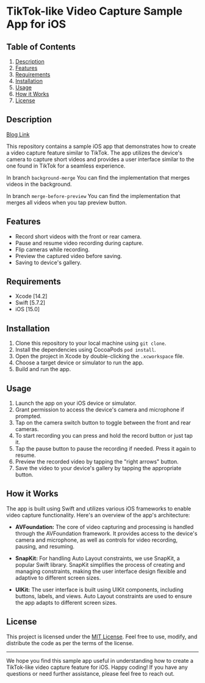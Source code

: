 # TikTok-like Video Capture Sample App for iOS
## Table of Contents
1. [Description](Description)
2. [Features](Features)
3. [Requirements](Requirements)
4. [Installation](Installation)
5. [Usage](#usage)
6. [How it Works](How-it-Works)
7. [License](#license)

## Description

[Blog Link](https://medium.com/azikus)

This repository contains a sample iOS app that demonstrates how to create a video capture feature similar to TikTok. The app utilizes the device's camera to capture short videos and provides a user interface similar to the one found in TikTok for a seamless experience.

In branch `background-merge` You can find the implementation that merges videos in the background.

In branch `merge-before-preview` You can find the implementation that merges all videos when you tap preview button.

## Features

- Record short videos with the front or rear camera.
- Pause and resume video recording during capture.
- Flip cameras while recording.
- Preview the captured video before saving.
- Saving to device's gallery.

## Requirements

- Xcode [14.2]
- Swift [5.7.2]
- iOS [15.0]

## Installation

1. Clone this repository to your local machine using `git clone`.
2. Install the dependencies using CocoaPods `pod install`.
3. Open the project in Xcode by double-clicking the `.xcworkspace` file.
4. Choose a target device or simulator to run the app.
5. Build and run the app.

## Usage

1. Launch the app on your iOS device or simulator.
2. Grant permission to access the device's camera and microphone if prompted.
3. Tap on the camera switch button to toggle between the front and rear cameras.
4. To start recording you can press and hold the record button or just tap it.
5. Tap the pause button to pause the recording if needed. Press it again to resume.
7. Preview the recorded video by tapping the "right arrows" button.
8. Save the video to your device's gallery by tapping the appropriate button.

## How it Works

The app is built using Swift and utilizes various iOS frameworks to enable video capture functionality. Here's an overview of the app's architecture:

- **AVFoundation:** The core of video capturing and processing is handled through the AVFoundation framework. It provides access to the device's camera and microphone, as well as controls for video recording, pausing, and resuming.

- **SnapKit:** For handling Auto Layout constraints, we use SnapKit, a popular Swift library. SnapKit simplifies the process of creating and managing constraints, making the user interface design flexible and adaptive to different screen sizes.

- **UIKit:** The user interface is built using UIKit components, including buttons, labels, and views. Auto Layout constraints are used to ensure the app adapts to different screen sizes.

## License

This project is licensed under the [MIT License](LICENSE). Feel free to use, modify, and distribute the code as per the terms of the license.

---

We hope you find this sample app useful in understanding how to create a TikTok-like video capture feature for iOS. Happy coding! If you have any questions or need further assistance, please feel free to reach out.
